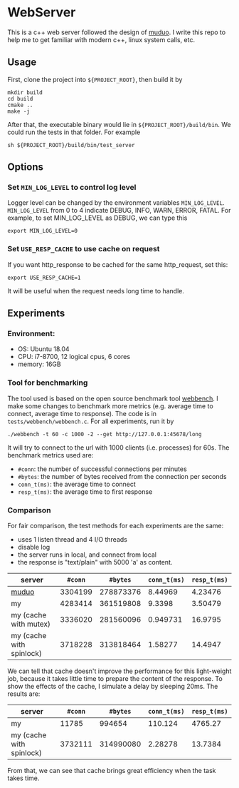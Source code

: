 # WebServer

This is a c++ web server followed the design of 
[muduo](http://github.com/chenshuo/muduo). 
I write this repo to help me to get familiar with modern c++, 
linux system calls, etc.

## Usage

First, clone the project into `${PROJECT_ROOT}`, then build it by

```shell script
mkdir build
cd build
cmake ..
make -j
```
After that, the executable binary would lie in `${PROJECT_ROOT}/build/bin`. 
We could run the tests in that folder. For example 

```shell script
sh ${PROJECT_ROOT}/build/bin/test_server
``` 

## Options

### Set `MIN_LOG_LEVEL` to control log level
Logger level can be changed by the environment variables `MIN_LOG_LEVEL`.
`MIN_LOG_LEVEL` from 0 to 4 indicate DEBUG, INFO, WARN, ERROR, FATAL. 
For example, to set MIN_LOG_LEVEL as DEBUG, we can type this
```shell script
export MIN_LOG_LEVEL=0
```

### Set `USE_RESP_CACHE` to use cache on request
If you want http_response to be cached for the same http_request, set this:
```shell script
export USE_RESP_CACHE=1
```
It will be useful when the request needs long time to handle.

## Experiments

### Environment:
- OS: Ubuntu 18.04
- CPU: i7-8700, 12 logical cpus, 6 cores
- memory: 16GB

### Tool for benchmarking 
The tool used is based on the open source benchmark tool [webbench](http://home.tiscali.cz/~cz210552/webbench.html).
I make some changes to benchmark more metrics (e.g. average time to connect, average time to response). 
The code is in `tests/webbench/webbench.c`. For all experiments, run it by 
```shell script
./webbench -t 60 -c 1000 -2 --get http://127.0.0.1:45678/long
```
It will try to connect to the url with 1000 clients (i.e. processes) for 60s.
The benchmark metrics used are:
- `#conn`: the number of successful connections per minutes
- `#bytes`: the number of bytes received from the connection per seconds
- `conn_t(ms)`: the average time to connect
- `resp_t(ms)`: the average time to first response

### Comparison

For fair comparison, the test methods for each experiments are the same: 
- uses 1 listen thread and 4 I/O threads
- disable log
- the server runs in local, and connect from local
- the response is "text/plain" with 5000 'a' as content. 

server | `#conn` | `#bytes` | `conn_t(ms)` | `resp_t(ms)` |
--- | --- | --- | --- | --- |
[muduo](http://github.com/chenshuo/muduo) | 3304199 | 278873376 | 8.44969 | 4.23476 |
my | 4283414 | 361519808 | 9.3398 | 3.50479 |
my (cache with mutex) | 3336020 | 281560096 | 0.949731 | 16.9795 |
my (cache with spinlock) | 3718228 | 313818464 | 1.58277 | 14.4947 |

We can tell that cache doesn't improve the performance for this light-weight job, 
because it takes little time to prepare the content of the response. To show the
effects of the cache, I simulate a delay by sleeping 20ms. The results are:

server | `#conn` | `#bytes` | `conn_t(ms)` | `resp_t(ms)` |
--- | --- | --- | --- | --- |
my | 11785 | 994654 | 110.124 | 4765.27 |
my (cache with spinlock) | 3732111 | 314990080 | 2.28278 | 13.7384 |

From that, we can see that cache brings great efficiency when the task takes time.